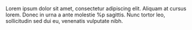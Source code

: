 Lorem ipsum dolor sit amet, consectetur adipiscing elit. Aliquam at cursus lorem. Donec in urna a ante molestie  %p
sagittis. Nunc tortor leo, sollicitudin sed dui eu, venenatis vulputate nibh.